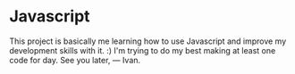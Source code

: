 # Javascript

This project is basically me learning how to use Javascript and improve my development skills with it. :)
I'm trying to do my best making at least one code for day.
See you later,
— Ivan.
